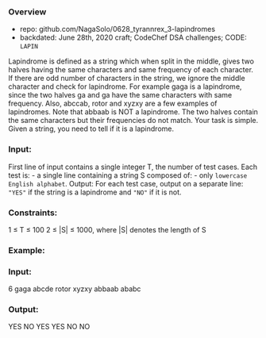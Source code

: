 ### Overview
- repo: github.com/NagaSolo/0628_tyrannrex_3-lapindromes
- backdated: June 28th, 2020 craft; CodeChef DSA challenges; CODE: `LAPIN`

Lapindrome is defined as a string which when split in the middle, gives two halves having the same characters and same frequency of each character. If there are odd number of characters in the string, we ignore the middle character and check for lapindrome. For example gaga is a lapindrome, since the two halves ga and ga have the same characters with same frequency. Also, abccab, rotor and xyzxy are a few examples of lapindromes. Note that abbaab is NOT a lapindrome. The two halves contain the same characters but their frequencies do not match.
Your task is simple. Given a string, you need to tell if it is a lapindrome.

### Input:
First line of input contains a single integer T, the number of test cases.
Each test is:
    - a single line containing a string S composed of:
        - only `lowercase English alphabet`.
Output:
For each test case, output on a separate line: `"YES"` if the string is a lapindrome and `"NO"` if it is not.

### Constraints:
1 ≤ T ≤ 100
2 ≤ |S| ≤ 1000, where |S| denotes the length of S

### Example:

### Input:
6
gaga
abcde
rotor
xyzxy
abbaab
ababc


### Output:
YES
NO
YES
YES
NO
NO